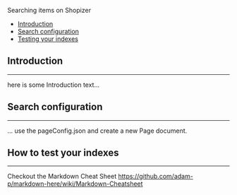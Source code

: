 Searching items on Shopizer

* [Introduction](#introduction)
* [Search configuration](#configuration)
* [Testing your indexes](/#/playbook/search#test)

## <a id="introduction" name="introduction"></a>Introduction
---

here is some Introduction text...

## <a id="configuration" name="configuration"></a>Search configuration
---

... use the pageConfig.json and create a new Page document.

## <a id="test" name="test"></a>How to test your indexes
---

Checkout the Markdown Cheat Sheet https://github.com/adam-p/markdown-here/wiki/Markdown-Cheatsheet
